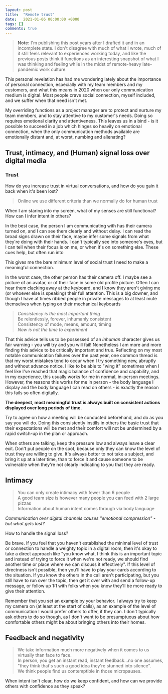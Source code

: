 ```yaml
---
layout: post
title:  "Remote trust"
date:   2021-01-06 00:00:00 +0000
tags: []
comments: true
---
```


> **Note:** I'm publishing this post years after I drafted it and in an incomplete state. I don't disagree with much of what I wrote, much of it still feels relevant to experiences working today, and like the previous posts think it functions as an interesting snapshot of what I was thinking and feeling while in the midst of remote-heavy late-pandemic work culture.

This personal revelation has had me wondering lately about the importance of personal connection, especially with my team members and my customers, and what this means in 2020 when our only communication medium is digital. Most people crave social connection, myself included, and we suffer when that need isn't met.

My overriding functions as a project manager are to protect and nurture my team members, and to stay attentive to my customer's needs. Doing so requires emotional clarity and attentiveness. This leaves us in a bind - is it possible to succeed in a job which hinges so heavily on emotional connection, when the only communication methods available are emotionally distant and, at worst, numbing and alienating?

## Trust, intimacy, and (Human) signal loss over digital media

### Trust

How do you increase trust in virtual conversations, and how do you gain it back when it's been lost?

> Online we use different criteria than we normally do for human trust

When I am staring into my screen, what of my senses are still functional? How can I infer intent in others?

In the best case, the person I am communicating with has their camera turned on, and I can see them clearly and without delay. I can read the broad signs drawn on their face, maybe infer some signals from what they're doing with their hands. I can't typically see into someone's eyes, but I can tell when their focus is on me, or when it's on something else. These cues help, but often run into

This gives me the bare minimum level of social trust I need to make a meaningful connection.

In the worst case, the other person has their camera off. I maybe see a picture of an avatar, or of their face in some old profile picture. Often I can hear them clacking away at the keyboard, and I know they aren't giving me (or whoever else is speaking) their full attention. This is a big downer, and though I have at times ribbed people in private messages to at least mute themselves when typing on their mechanical keyboards

> *Consistency is the most important thing*    
Be relentlessly, forever, inhumanly consistent  
Consistency of mode, means, amount, timing  
*Now is not the time to experiment*

That this advice tells us to be possessed of an *inhuman* character gives us fair warning - you will try and you will fail! Nonetheless I am more and more finding this advice to be critically important and true. Reflecting on my most notable communication failures over the past year, one common thread is that my worst mistakes tend to occur when I try something new, abruptly and without advance notice. I like to be able to "wing it" sometimes when I feel like I've reached that magic balance of confidence and capability, and in my experience, this usually works for me in normal, in-person meetings. However, the reasons this works for me in person - the body language I display and the body language I can read on others - is exactly the reason this fails so often digitally.

**The deepest, most meaningful trust is always built on consistent actions displayed over long periods of time.**

Try to agree on how a meeting will be conducted beforehand, and do as you say you will do. Doing this consistently instills in others the basic trust that their expectations will be met and their comfort will not be undermined by a rapid switch-up in the plan or approach.

When others are talking, keep the pressure low and always leave a clear exit. Don't put people on the spot, because only they can know the level of trust they are willing to give. It's always better to not take a subject, and bring it up at a later time, than to force it and cause someone to be vulnerable when they're not clearly indicating to you that they are ready.

## Intimacy

> You can only create intimacy with fewer than 6 people  
A good team size is however many people you can feed with 2 large pizzas  
Information about human intent comes through via body language

*Communication over digital channels causes "emotional compression" - but what gets lost?*

How to handle the signal loss?

Be brave. If you feel that you haven't established the minimal level of trust or connection to handle a weighty topic in a digital room, then it's okay to take a direct approach like "you know what, I think this is an important topic and instead of trying to force it when we're not ready, we should find another time or place where we can discuss it effectively". If this level of directness isn't possible, then you'll have to play your cards according to the situation. If you know the others in the call aren't participating, but you still have to run over the topic, then get it over with and send a follow-up message, or follow up 1:1 with folks when you know they'll be more ready to give their attention.

Remember that you set an example by your behavior. I always try to keep my camera on (at least at the start of calls), as an example of the level of communication I would prefer others to offer, if they can. I don't typically ask others to do so though, as I don't want to be presumptuous about how comfortable others might be about bringing others into their homes.

## Feedback and negativity

> We take information much more negatively when it comes to us virtually than face to face.  
In person, you get an instant read, instant feedback...no one assumes, "they think that's such a good idea they're stunned into silence".  
We think people find us contemptible in those micropauses.

When intent isn't clear, how do we keep confident, and how can we provide others with confidence as they speak?
